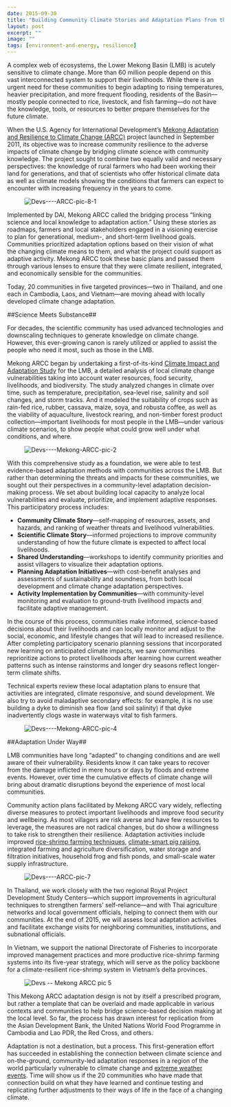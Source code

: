 ```yaml
---
date: 2015-09-30
title: "Building Community Climate Stories and Adaptation Plans from the Ground Up"
layout: post
excerpt: ""
image: ""
tags: [environment-and-energy, resilience]
---
```

<p>A complex web of ecosystems, the Lower Mekong Basin (LMB) is acutely sensitive to climate change. More than 60 million people depend on this vast interconnected system to support their livelihoods. While there is an urgent need for these communities to begin adapting to rising temperatures, heavier precipitation, and more frequent flooding, residents of the Basin—mostly people connected to rice, livestock, and fish farming—do not have the knowledge, tools, or resources to better prepare themselves for the future climate.</p><p>When the U.S. Agency for International Development’s <a href="http://dai.com/our-work/projects/southeast-asia%E2%80%94mekong-adaptation-and-resilience-climate-change-arcc">Mekong Adaptation and Resilience to Climate Change (ARCC)</a> project launched in September 2011, its objective was to increase community resilience to the adverse impacts of climate change by bridging climate science with community knowledge. The project sought to combine two equally valid and necessary perspectives: the knowledge of rural farmers who had been working their land for generations, and that of scientists who offer historical climate data as well as climate models showing the conditions that farmers can expect to encounter with increasing frequency in the years to come.</p><figure class="kg-card kg-image-card"><img src="https://pubs.ghost.io/uploads/Devs----ARCC-pic-8-1.jpg" class="kg-image" alt="Devs----ARCC-pic-8-1" loading="lazy" title="Ranking climate vulnerabilities in Kampong Thom, Cambodia"></figure><p>Implemented by DAI, Mekong ARCC called the bridging process “linking science and local knowledge to adaptation action.” Using these stories as roadmaps, farmers and local stakeholders engaged in a visioning exercise to plan for generational, medium-, and short-term livelihood goals. Communities prioritized adaptation options based on their vision of what the changing climate means to them, and what the project could support as adaptive activity. Mekong ARCC took these basic plans and passed them through various lenses to ensure that they were climate resilient, integrated, and economically sensible for the communities.</p><p>Today, 20 communities in five targeted provinces—two in Thailand, and one each in Cambodia, Laos, and Vietnam—are moving ahead with locally developed climate change adaptation.</p><p>##Science Meets Substance##</p><p>For decades, the scientific community has used advanced technologies and downscaling techniques to generate knowledge on climate change. However, this ever-growing canon is rarely utilized or applied to assist the people who need it most, such as those in the LMB.</p><p>Mekong ARCC began by undertaking a first-of-its-kind <a href="http://mekongarcc.net/resource/usaid-mekong-arcc-lower-mekong-climate-study-released-download">Climate Impact and Adaptation Study</a> for the LMB, a detailed analysis of local climate change vulnerabilities taking into account water resources, food security, livelihoods, and biodiversity. The study analyzed changes in climate over time, such as temperature, precipitation, sea-level rise, salinity and soil changes, and storm tracks. And it modeled the suitability of crops such as rain-fed rice, rubber, cassava, maize, soya, and robusta coffee, as well as the viability of aquaculture, livestock rearing, and non-timber forest product collection—important livelihoods for most people in the LMB—under various climate scenarios, to show people what could grow well under what conditions, and where.</p><figure class="kg-card kg-image-card"><img src="https://pubs.ghost.io/uploads/Devs----Mekong-ARCC-pic-2.jpg" class="kg-image" alt="Devs----Mekong-ARCC-pic-2" loading="lazy" title="Coastal Communities in Mekong Delta, including here in Kien Gang, trained on how healthy mangroves assist in addressing climate change impacts. Photo: Ienkate Saenghkaew/DAI"></figure><p>With this comprehensive study as a foundation, we were able to test evidence-based adaptation methods with communities across the LMB. But rather than determining the threats and impacts for these communities, we sought out their perspectives in a community-level adaptation decision-making process. We set about building local capacity to analyze local vulnerabilities and evaluate, prioritize, and implement adaptive responses. This participatory process includes:</p><ul><li><strong>Community Climate Story</strong>—self-mapping of resources, assets, and hazards, and ranking of weather threats and livelihood vulnerabilities.</li><li><strong>Scientific Climate Story</strong>—informed projections to improve community understanding of how the future climate is expected to affect local livelihoods.</li><li><strong>Shared Understanding</strong>—workshops to identify community priorities and assist villagers to visualize their adaptation options.</li><li><strong>Planning Adaptation Initiatives</strong>—with cost-benefit analyses and assessments of sustainability and soundness, from both local development and climate change adaptation perspectives.</li><li><strong>Activity Implementation by Communities</strong>—with community-level monitoring and evaluation to ground-truth livelihood impacts and facilitate adaptive management.</li></ul><p>In the course of this process, communities make informed, science-based decisions about their livelihoods and can locally monitor and adjust to the social, economic, and lifestyle changes that will lead to increased resilience. After completing participatory scenario planning sessions that incorporated new learning on anticipated climate impacts, we saw communities reprioritize actions to protect livelihoods after learning how current weather patterns such as intense rainstorms and longer dry seasons reflect longer-term climate shifts.</p><p>Technical experts review these local adaptation plans to ensure that activities are integrated, climate responsive, and sound development. We also try to avoid maladaptive secondary effects: for example, it is no use building a dyke to diminish sea flow (and soil salinity) if that dyke inadvertently clogs waste in waterways vital to fish farmers.</p><figure class="kg-card kg-image-card"><img src="https://pubs.ghost.io/uploads/Devs----Mekong-ARCC-pic-4.jpg" class="kg-image" alt="Devs----Mekong-ARCC-pic-4" loading="lazy" title="Community adaptation initiatives on agriculture and occupations in Sakon Nakhon, Thailand, included a compost demonstration for native rice species. Photo: Bampen Chaiyarak/IUCN"></figure><p>##Adaptation Under Way##</p><p>LMB communities have long “adapted” to changing conditions and are well aware of their vulnerability. Residents know it can take years to recover from the damage inflicted in mere hours or days by floods and extreme events. However, over time the cumulative effects of climate change will bring about dramatic disruptions beyond the experience of most local communities.</p><p>Community action plans facilitated by Mekong ARCC vary widely, reflecting diverse measures to protect important livelihoods and improve food security and wellbeing. As most villagers are risk averse and have few resources to leverage, the measures are not radical changes, but do show a willingness to take risk to strengthen their resilience. Adaptation activities include improved <a href="http://mekongarcc.net/news/strengthening-rice-shrimp-farming-practices-stimulates-sustainability-amidst-changing-climate-m">rice-shrimp farming techniques</a>, <a href="http://dai.com/stories/improved-pig-pens-help-northern-thailand-communities-brace-effects-climate-change">climate-smart pig raising</a>, integrated farming and agriculture diversification, water storage and filtration initiatives, household frog and fish ponds, and small-scale water supply infrastructure.</p><figure class="kg-card kg-image-card"><img src="https://pubs.ghost.io/uploads/Devs----ARCC-pic-7.jpg" class="kg-image" alt="Devs----ARCC-pic-7" loading="lazy" title="Climate-smart pig raising in Chiang Rai, Thailand. Photo: IUCN: Ratkawee Boonmake."></figure><p>In Thailand, we work closely with the two regional Royal Project Development Study Centers—which support improvements in agricultural techniques to strengthen farmers’ self-reliance—and with Thai agriculture networks and local government officials, helping to connect them with our communities. At the end of 2015, we will assess local adaptation activities and facilitate exchange visits for neighboring communities, institutions, and subnational officials.</p><p>In Vietnam, we support the national Directorate of Fisheries to incorporate improved management practices and more productive rice-shrimp farming systems into its five-year strategy, which will serve as the policy backbone for a climate-resilient rice-shrimp system in Vietnam’s delta provinces.</p><figure class="kg-card kg-image-card"><img src="https://pubs.ghost.io/uploads/Devs%20--%20Mekong%20ARCC%20pic%205.jpg" class="kg-image" alt="Devs -- Mekong ARCC pic 5" loading="lazy" title="Walking to a Community Climate Story Workshop in Loh Yo Village, Chiang Rai. Photo: Cr. Angela/IUCN"></figure><p>This Mekong ARCC adaptation design is not by itself a prescribed program, but rather a template that can be overlaid and made applicable in various contexts and communities to help bridge science-based decision making at the local level. So far, the process has drawn interest for replication from the Asian Development Bank, the United Nations World Food Programme in Cambodia and Lao PDR, the Red Cross, and others.</p><p>Adaptation is not a destination, but a process. This first-generation effort has succeeded in establishing the connection between climate science and on-the-ground, community-led adaptation responses in a region of the world particularly vulnerable to climate change and <a href="http://dai.com/stories/after-typhoon-haiyan-how-do-we-build-back-better">extreme weather events</a>. Time will show us if the 20 communities who have made that connection build on what they have learned and continue testing and replicating further adjustments to their ways of life in the face of a changing climate.</p>
  
